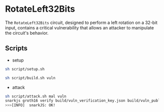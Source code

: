 # RotateLeft32Bits

The `RotateLeft32Bits` circuit, designed to perform a left rotation on a 32-bit input, contains a critical vulnerability that allows an attacker to manipulate the circuit's behavior.

## Scripts

- setup

```bash
sh script/setup.sh

sh script/build.sh vuln
```

- attack

```bash
sh script/attack.sh mal vuln
snarkjs groth16 verify build/vuln_verification_key.json build/vuln_public.json build/mal_proof.json
>>>[INFO]  snarkJS: OK!
```